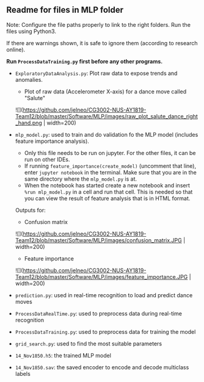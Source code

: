 ## Readme for files in MLP folder
Note: Configure the file paths properly to link to the right folders. Run the files using Python3.

If there are warnings shown, it is safe to ignore them (according to research online).

**Run `ProcessDataTraining.py` first before any other programs.**


* `ExploratoryDataAnalysis.py`: Plot raw data to expose trends and anomalies.

    * Plot of raw data (Accelerometer X-axis) for a dance move called "Salute"

    ![](https://github.com/jelneo/CG3002-NUS-AY1819-Team12/blob/master/Software/MLP/images/raw_plot_salute_dance_right_hand.png | width=200)

* `mlp_model.py`: used to train and do validation fo the MLP model (includes feature importance analysis).
	* Only this file needs to be run on jupyter. For the other files, it can be run on other IDEs.
	* If running `feature_importance(create_model)` (uncomment that line), enter `jupyter notebook` in the terminal. Make sure that you are in the same directory where the `mlp_model.py` is at.
	* When the notebook has started create a new notebook and insert `%run mlp_model.py` in a cell and run that cell. This is needed so that you can view the result of feature analysis that is in HTML format.

    Outputs for:
    * Confusion matrix

    ![](https://github.com/jelneo/CG3002-NUS-AY1819-Team12/blob/master/Software/MLP/images/confusion_matrix.JPG | width=200)

    * Feature importance

    ![](https://github.com/jelneo/CG3002-NUS-AY1819-Team12/blob/master/Software/MLP/images/feature_importance.JPG | width=200)

* `prediction.py`: used in real-time recognition to load and predict dance moves

* `ProcessDataRealTime.py`: used to preprocess data during real-time recognition

* `ProcessDataTraining.py`: used to preprocess data for training the model

* `grid_search.py`: used to find the most suitable parameters

* `14_Nov1850.h5`: the trained MLP model

* `14_Nov1850.sav`: the saved encoder to encode and decode multiclass labels



